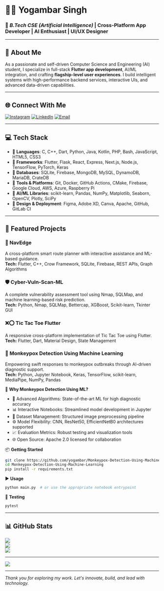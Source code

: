 # 👨‍💻 Yogambar Singh

### 🎯 *B.Tech CSE (Artificial Intelligence)* | Cross-Platform App Developer | AI Enthusiast | UI/UX Designer

---

## 💫 About Me

As a passionate and self-driven Computer Science and Engineering (AI) student, I specialize in full-stack **Flutter app development**, AI/ML integration, and crafting **flagship-level user experiences**. I build intelligent systems with high-performance backend services, interactive UIs, and advanced data-driven capabilities.

---

## 🌐 Connect With Me

[![Instagram](https://img.shields.io/badge/Instagram-%23E4405F.svg?logo=Instagram&logoColor=white)](https://www.instagram.com/rakeshbisht2480/)
[![LinkedIn](https://img.shields.io/badge/LinkedIn-%230077B5.svg?logo=linkedin&logoColor=white)](https://www.linkedin.com/in/yogambar-singh-b42b5927a)
[![Email](https://img.shields.io/badge/Email-D14836?logo=gmail&logoColor=white)](mailto:yogambarsingh2480@gmail.com)

---

## 💻 Tech Stack

- 🔹 **Languages**: C, C++, Dart, Python, Java, Kotlin, PHP, Bash, JavaScript, HTML5, CSS3  
- 🔹 **Frameworks**: Flutter, Flask, React, Express, Next.js, Node.js, TensorFlow, PyTorch, Keras  
- 🔹 **Databases**: SQLite, Firebase, MongoDB, MySQL, DynamoDB, MariaDB, CrateDB  
- 🔹 **Tools & Platforms**: Git, Docker, GitHub Actions, CMake, Firebase, Google Cloud, AWS, Azure, Raspberry Pi  
- 🔹 **AI/ML Libraries**: scikit-learn, Pandas, NumPy, Matplotlib, Seaborn, OpenCV, Plotly, SciPy  
- 🔹 **Design & Deployment**: Figma, Adobe XD, Canva, Apache, GitHub, GitLab CI  

---

## 🚀 Featured Projects

### 🧭 NavEdge  
A cross-platform smart route planner with interactive assistance and ML-based guidance.  
**Tech:** Flutter, C++, Crow Framework, SQLite, Firebase, REST APIs, Graph Algorithms

### 🛡️ Cyber-Vuln-Scan-ML  
A complete vulnerability assessment tool using Nmap, SQLMap, and machine learning-based risk prediction.  
**Tech:** Python, Nmap, SQLMap, Bettercap, XGBoost, Scikit-learn, Tkinter GUI

### ❌⭕ Tic Tac Toe Flutter  
A responsive cross-platform implementation of Tic Tac Toe using Flutter.  
**Tech:** Flutter, Dart, Material Design, State Management

### 🧠 Monkeypox Detection Using Machine Learning  
Empowering swift responses to monkeypox outbreaks through AI-driven diagnostic support.  
**Tech:** Python, Jupyter Notebook, Keras, TensorFlow, scikit-learn, MediaPipe, NumPy, Pandas  

📌 **Why Monkeypox Detection Using ML?**  
- 🧠 Advanced Algorithms: State-of-the-art ML for high diagnostic accuracy  
- 📊 Interactive Notebooks: Streamlined model development in Jupyter  
- 📁 Dataset Management: Structured image preprocessing pipeline  
- ⚙️ Model Flexibility: CNN, ResNet50, EfficientNetB0 architectures supported  
- 📈 Evaluation Metrics: Robust testing and visualization tools  
- 🌐 Open Source: Apache 2.0 licensed for collaboration  

📦 **Getting Started**
```bash
git clone https://github.com/yogambar/Monkeypox-Detection-Using-Machine-Learning
cd Monkeypox-Detection-Using-Machine-Learning
pip install -r requirements.txt
```

▶️ **Usage**
```bash
python main.py  # or use the appropriate notebook entrypoint
```

🧪 **Testing**
```bash
pytest
```

---

## 📊 GitHub Stats

![](https://github-readme-stats.vercel.app/api?username=yogambar&theme=dark&hide_border=false&include_all_commits=true&count_private=true)  
![](https://github-readme-streak-stats.herokuapp.com/?user=yogambar&theme=dark&hide_border=false)  
![](https://github-readme-stats.vercel.app/api/top-langs/?username=yogambar&theme=dark&hide_border=false&layout=compact)

---

[![](https://visitcount.itsvg.in/api?id=yogambar&icon=0&color=0)](https://visitcount.itsvg.in)

---

*Thank you for exploring my work. Let's innovate, build, and lead with technology.*
